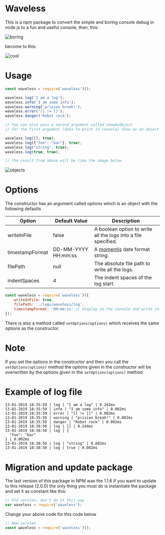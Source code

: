 # Waveless

This is a npm package to convert the simple and boring console debug in node js to a fun and useful console, then, this:

![boring](https://imgur.com/Xtp3xhA.png)

become to this:

![cool](https://imgur.com/GH3BSp7.png)

# Usage

```javascript
const waveless = require('waveless')();

waveless.log('I am a log');
waveless.info('I am some info');
waveless.warning('prision break!');
waveless.error('[] != []');
waveless.danger('Robot rock');

// You can also pass a second argument called showAsObject
// for the first argument (data to print in console) show as an object and its type

waveless.log([], true);
waveless.log({"foo": "bar"}, true);
waveless.log("string", true);
waveless.log(true, true);

// The result from above will be like the image below

```

![objects](https://imgur.com/PvzxEyq.png)



# Options
The constructor has an argument called options which is an object with the following defaults

| Option          | Default Value         | Description                                                   |
| --------------- | --------------------- | ------------------------------------------------------------- |
| writeInFile     | false                 | A boolean option to write all the logs into a file specified. |
| timestampFormat | DD-MM-YYYY HH:mm:ss   | A [momentjs](https://momentjs.com/) date format string.       |
| filePath        | null                  | The absolute file path to write all the logs.                 |
| indentSpaces    | 4                     | The indent spaces of the log start.                           |

```javascript
const waveless = require('waveless')({
    writeInFile: true,
    filePath: './logs/waveless/log',
    timestampFormat: 'HH:mm:ss' // display on the console and write into the file only the time
});
```

There is also a method called `setOptions(options)` which receives the same options as the constructor.

# Note
If you set the options in the constructor and then you call the `setOptions(options)` method the options given in the constructor will be overwritten by the options given in the `setOptions(options)` method

# Example of log file

```log
13-01-2019 18:35:59 | log | "I am a log" | 0.242ms
13-01-2019 18:35:59 | info | "I am some info" | 0.002ms
13-01-2019 18:35:59 | error | "[] != []" | 0.002ms
13-01-2019 18:35:59 | warning | "prision break!" | 0.002ms
13-01-2019 18:35:59 | danger | "Robot rock" | 0.002ms
13-01-2019 18:38:50 | log | [] | 0.244ms
13-01-2019 18:38:50 | log | {
  "foo": "bar"
} | 0.002ms
13-01-2019 18:38:50 | log | "string" | 0.002ms
13-01-2019 18:38:50 | log | true | 0.002ms
```
# Migration and update package
The last version of this package in NPM was the 1.1.6 if you want to update to this release (2.0.0) the only thing you must do is instantiate the package and set it as constant like this:

```javascript
// Old version, don't do it this way
var waveless = require('waveless');
```

Change your above code for this code below

```javascript
// New version
const waveless = require('waveless')();
```
